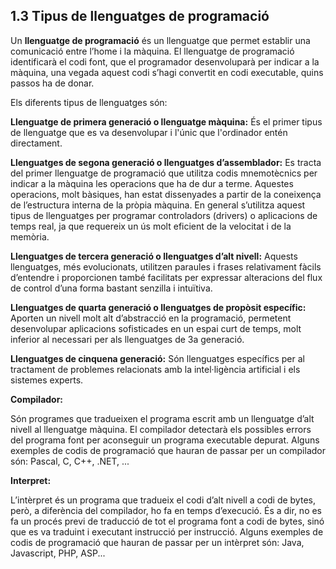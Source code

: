 ## 1.3 Tipus de llenguatges de programació

Un **llenguatge de programació** és un llenguatge que permet establir una comunicació entre l’home i la màquina. El llenguatge de programació identificarà el codi font, que el programador desenvoluparà per indicar a la màquina, una vegada aquest codi s’hagi convertit en codi executable, quins passos ha de donar.

Els diferents tipus de llenguatges són:

**Llenguatge de primera generació o llenguatge màquina:** És el primer tipus de llenguatge que es va desenvolupar i l'únic que l'ordinador entén directament.

**Llenguatges de segona generació o llenguatges d’assemblador:** Es tracta del primer llenguatge de programació que utilitza codis mnemotècnics per indicar a la màquina les operacions que ha de dur a terme. Aquestes operacions, molt bàsiques, han estat dissenyades a partir de la coneixença de l’estructura interna de la pròpia màquina. En general s’utilitza aquest tipus de llenguatges per programar controladors (drivers) o aplicacions de temps real, ja que requereix un ús molt eficient de la velocitat i de la memòria.

**Llenguatges de tercera generació o llenguatges d’alt nivell:** Aquests llenguatges, més evolucionats, utilitzen paraules i frases relativament fàcils d’entendre i proporcionen també facilitats per expressar alteracions del flux de control d’una forma bastant senzilla i intuïtiva.

**Llenguatges de quarta generació o llenguatges de propòsit específic:** Aporten un nivell molt alt d’abstracció en la programació, permetent desenvolupar aplicacions sofisticades en un espai curt de temps, molt inferior al necessari per als llenguatges de 3a generació.

**Llenguatges de cinquena generació:** Són llenguatges específics per al tractament de problemes relacionats amb la intel·ligència artificial i els sistemes experts.

**Compilador:**

Són programes que tradueixen el programa escrit amb un llenguatge d’alt nivell al llenguatge màquina. El compilador detectarà els possibles errors del programa font per aconseguir un programa executable depurat.
Alguns exemples de codis de programació que hauran de passar per un compilador són: Pascal, C, C++, .NET, ...

**Interpret:**

L’intèrpret és un programa que tradueix el codi d’alt nivell a codi de bytes, però, a diferència del compilador, ho fa en temps d’execució. És a dir, no es fa un procés previ de traducció de tot el programa font a codi de bytes, sinó que es va traduint i executant instrucció per instrucció. Alguns exemples de codis de programació que hauran de passar per un intèrpret són: Java, Javascript, PHP, ASP...
